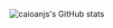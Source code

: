 ![caioanjs's GitHub stats](https://github-readme-stats.vercel.app/api?username=caioanjs&show_icons=true&theme=radical)
